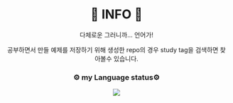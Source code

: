 <h1 align="center">🚀 INFO 🚀</h1>

<p align="center">
다체로운  
그러니까... 언어가!
  
<p align="center">
공부하면서 만들 예제를 저장하기 위해 생성한 repo의 경우 study tag을 검색하면 찾아볼수 있습니다.

<h3 align="center">⚙️ my Language status⚙️</h3>

<p align="center">

<img src="https://wakatime.com/share/@minpeter/0f44aaaf-d8af-4503-bb78-4cbe07117337.svg"/>
